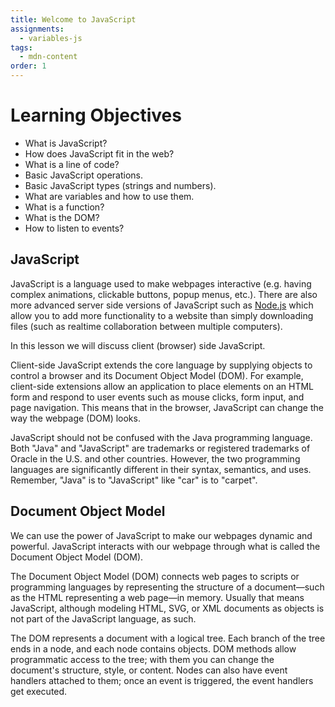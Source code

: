 ```yaml
---
title: Welcome to JavaScript
assignments:
  - variables-js
tags:
  - mdn-content
order: 1
---
```


# Learning Objectives

- What is JavaScript?
- How does JavaScript fit in the web?
- What is a line of code?
- Basic JavaScript operations.
- Basic JavaScript types (strings and numbers).
- What are variables and how to use them.
- What is a function?
- What is the DOM?
- How to listen to events?

## JavaScript

JavaScript is a language used to make webpages interactive (e.g. having complex
animations, clickable buttons, popup menus, etc.). There are also more advanced
server side versions of JavaScript such as [Node.js](https://nodejs.org) which
allow you to add more functionality to a website than simply downloading files
(such as realtime collaboration between multiple computers).

In this lesson we will discuss client (browser) side JavaScript.

Client-side JavaScript extends the core language by supplying objects to control
a browser and its Document Object Model (DOM). For example, client-side
extensions allow an application to place elements on an HTML form and respond to
user events such as mouse clicks, form input, and page navigation. This means
that in the browser, JavaScript can change the way the webpage (DOM) looks.

JavaScript should not be confused with the Java programming language. Both
"Java" and "JavaScript" are trademarks or registered trademarks of Oracle in the
U.S. and other countries. However, the two programming languages are
significantly different in their syntax, semantics, and uses. Remember, "Java"
is to "JavaScript" like "car" is to "carpet".

## Document Object Model

We can use the power of JavaScript to make our webpages dynamic and powerful.
JavaScript interacts with our webpage through what is called the Document Object
Model (DOM).

The Document Object Model (DOM) connects web pages to scripts or programming
languages by representing the structure of a document—such as the HTML
representing a web page—in memory. Usually that means JavaScript, although
modeling HTML, SVG, or XML documents as objects is not part of the JavaScript
language, as such.

The DOM represents a document with a logical tree. Each branch of the tree ends
in a node, and each node contains objects. DOM methods allow programmatic access
to the tree; with them you can change the document's structure, style, or
content. Nodes can also have event handlers attached to them; once an event is
triggered, the event handlers get executed.

